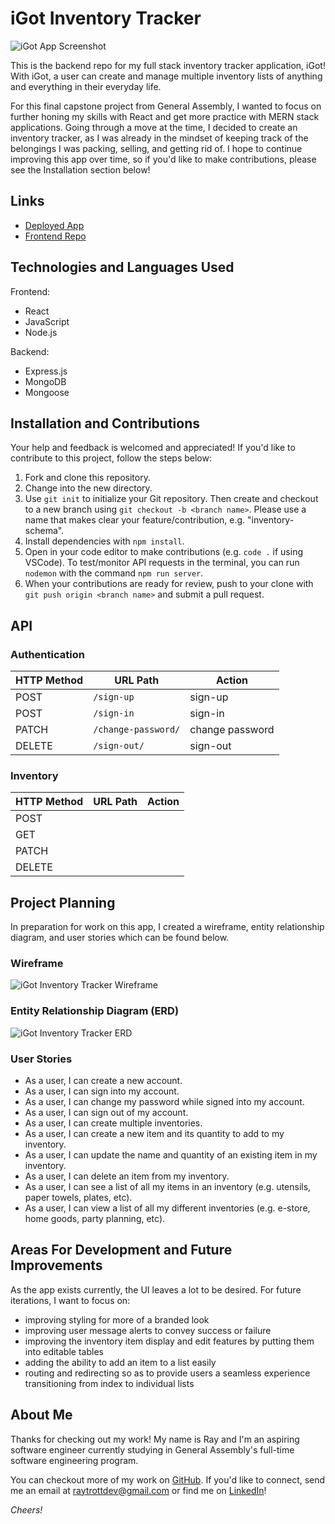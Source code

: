 # iGot Inventory Tracker

![iGot App Screenshot](https://i.imgur.com/Gj2IOHt.png)

This is the backend repo for my full stack inventory tracker application, iGot! With iGot, a user can create and manage multiple inventory lists of anything and everything in their everyday life.

For this final capstone project from General Assembly, I wanted to focus on further honing my skills with React and get more practice with MERN stack applications. Going through a move at the time, I decided to create an inventory tracker, as I was already in the mindset of keeping track of the belongings I was packing, selling, and getting rid of. I hope to continue improving this app over time, so if you'd like to make contributions, please see the Installation section below!

## Links 
- [Deployed App](https://raytrott.github.io/inventory-tracker-client/)
- [Frontend Repo](https://github.com/raytrott/inventory-tracker-client)

## Technologies and Languages Used

Frontend:
- React
- JavaScript
- Node.js

Backend:
- Express.js
- MongoDB
- Mongoose

## Installation and Contributions

Your help and feedback is welcomed and appreciated! If you'd like to contribute to this project, follow the steps below:

1. Fork and clone this repository.
1. Change into the new directory.
1. Use `git init` to initialize your Git repository. Then create and checkout to a new branch using `git checkout -b <branch name>`. Please use a name that makes clear your feature/contribution, e.g. "inventory-schema".
1. Install dependencies with `npm install`.
1. Open in your code editor to make contributions (e.g. `code .` if using VSCode). To test/monitor API requests in the terminal, you can run `nodemon` with the command `npm run server`.
1. When your contributions are ready for review, push to your clone with `git push origin <branch name>` and submit a pull request.

## API

### Authentication

| HTTP Method | URL Path            | Action          |
|-------------|---------------------|-----------------|
| POST        | `/sign-up`          | sign-up         |
| POST        | `/sign-in`          | sign-in         |
| PATCH       | `/change-password/` | change password |
| DELETE      | `/sign-out/`        | sign-out        |

### Inventory

| HTTP Method | URL Path | Action |
|-------------|----------|--------|
| POST        |          |        |
| GET         |          |        |
| PATCH       |          |        |
| DELETE      |          |        |

## Project Planning

In preparation for work on this app, I created a wireframe, entity relationship diagram, and user stories which can be found below.

### Wireframe
![iGot Inventory Tracker Wireframe](https://i.imgur.com/EkPSBPV.jpg?1)

### Entity Relationship Diagram (ERD)
![iGot Inventory Tracker ERD](https://i.imgur.com/xm7mKdt.jpg)

### User Stories
- As a user, I can create a new account.
- As a user, I can sign into my account.
- As a user, I can change my password while signed into my account.
- As a user, I can sign out of my account.
- As a user, I can create multiple inventories.
- As a user, I can create a new item and its quantity to add to my inventory.
- As a user, I can update the name and quantity of an existing item in my inventory.
- As a user, I can delete an item from my inventory.
- As a user, I can see a list of all my items in an inventory (e.g. utensils, paper towels, plates, etc).
- As a user, I can view a list of all my different inventories (e.g. e-store, home goods, party planning, etc).

## Areas For Development and Future Improvements

As the app exists currently, the UI leaves a lot to be desired. For future iterations, I want to focus on:
- improving styling for more of a branded look
- improving user message alerts to convey success or failure
- improving the inventory item display and edit features by putting them into editable tables
- adding the ability to add an item to a list easily
- routing and redirecting so as to provide users a seamless experience transitioning from index to individual lists

## About Me

Thanks for checking out my work! My name is Ray and I'm an aspiring software engineer currently studying in General Assembly's full-time software engineering program. 

You can checkout more of my work on [GitHub](https://github.com/raytrott). If you'd like to connect, send me an email at <raytrottdev@gmail.com> or find me on [LinkedIn](https://www.linkedin.com/in/ray-trott/)!

*Cheers!*
